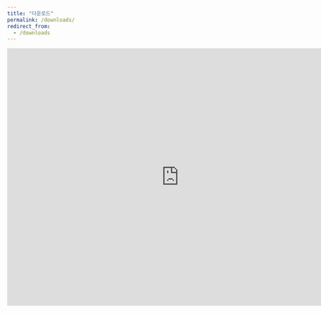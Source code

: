 ```yaml
---
title: "다운로드"
permalink: /downloads/
redirect_from:
  - /downloads
---
```


<!-- <a href="https://drive.google.com/uc?export=download&id=1gzBi1gEQ8X1Wdj-0QXvAkmDHZKn9c4n6" download>20250627 평가 자료</a> -->

<!-- <iframe src="https://drive.google.com/embeddedfolderview?id=1nnIgKeU0CDWAOczkX0OAjyWTwI69BcHk#grid" style="width: 100%; height: 600px; border: 0;"></iframe> -->

<iframe allow-transparency="false" style="background-color: Snow" src="https://drive.google.com/embeddedfolderview?id=1F1XcSq5rT6OncfndN9WMHMdLuPRc0DHl#list" width="800" height="600" frameborder="0"></iframe>
